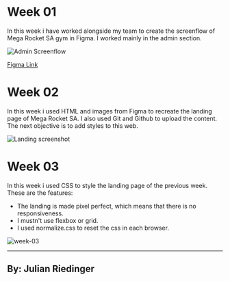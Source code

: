 # Week 01

In this week i have worked alongside my team to create the screenflow of Mega Rocket SA gym in Figma. I worked mainly in the admin section.

![Admin Screenflow](https://user-images.githubusercontent.com/90704238/227729516-9a63fcdd-a4a8-4a30-8746-c04baf1ebf07.png)

[Figma Link](https://www.figma.com/file/IGkIxih6STHxdBqnuGYTlR/BaSP-m2023-MegaRocket-Nico?node-id=41-4)


# Week 02
In this week i used HTML and images from Figma to recreate the landing page of Mega Rocket SA. I also used Git and Github to upload the content. The next objective is to add styles to this web.

![Landing screenshot](https://user-images.githubusercontent.com/90704238/227729201-54f3e621-ac4b-4745-b138-68272d1264cb.png)

# Week 03

In this week i used CSS to style the landing page of the previous week. These are the features:

- The landing is made pixel perfect, which means that there is no responsiveness. 
- I mustn't use flexbox or grid.
- I used normalize.css to reset the css in each browser.

![week-03](https://user-images.githubusercontent.com/90704238/229373933-7dbc315b-69d5-4b7d-bb2f-fb86849bdb99.png)



---
By: Julian Riedinger
---
